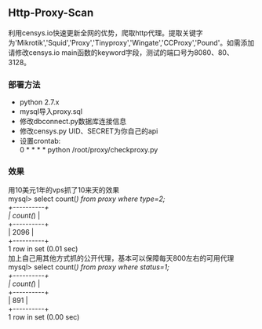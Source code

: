## Http-Proxy-Scan

利用censys.io快速更新全网的优势，爬取http代理。提取关键字为'Mikrotik','Squid','Proxy','Tinyproxy','Wingate','CCProxy','Pound'。如需添加请修改censys.io main函数的keyword字段，测试的端口号为8080、80、3128。


### 部署方法

* python 2.7.x
* mysql导入proxy.sql
* 修改dbconnect.py数据库连接信息
* 修改censys.py UID、SECRET为你自己的api
* 设置crontab:</br>
 0 * * * *  python  /root/proxy/checkproxy.py

### 效果

用10美元1年的vps抓了10来天的效果</br>
   mysql> select count(*) from proxy where type=2;</br>
   +----------+</br>
   | count(*) |</br>
   +----------+</br>
   |     2096 |</br>
   +----------+</br>
   1 row in set (0.01 sec)</br>
加上自己用其他方式抓的公开代理，基本可以保障每天800左右的可用代理</br>
   mysql> select count(*) from proxy where status=1;</br>
   +----------+</br>
   | count(*) |</br>
   +----------+</br>
   |      891 |</br>
   +----------+</br>
   1 row in set (0.00 sec)</br>
